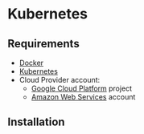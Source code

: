 # Kubernetes

## Requirements

- [Docker](https://docs.docker.com/get-docker/)
- [Kubernetes](https://kubernetes.io/docs/setup/)
- Cloud Provider account:
    - [Google Cloud Platform](https://cloud.google.com/) project
    - [Amazon Web Services](https://aws.amazon.com/) account

## Installation
